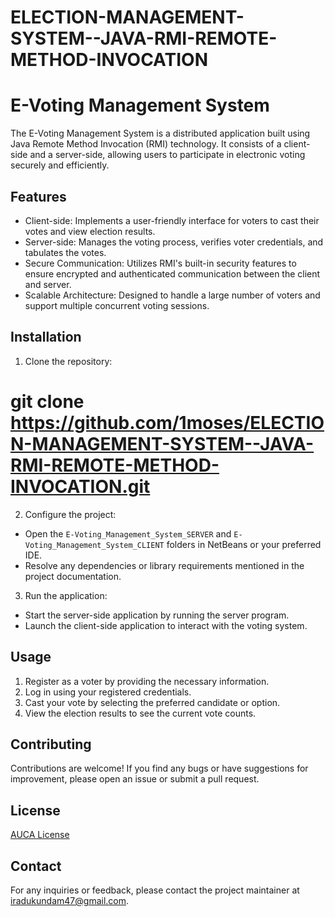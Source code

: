 # ELECTION-MANAGEMENT-SYSTEM--JAVA-RMI-REMOTE-METHOD-INVOCATION
# E-Voting Management System

The E-Voting Management System is a distributed application built using Java Remote Method Invocation (RMI) technology. It consists of a client-side and a server-side, allowing users to participate in electronic voting securely and efficiently.

## Features

- Client-side: Implements a user-friendly interface for voters to cast their votes and view election results.
- Server-side: Manages the voting process, verifies voter credentials, and tabulates the votes.
- Secure Communication: Utilizes RMI's built-in security features to ensure encrypted and authenticated communication between the client and server.
- Scalable Architecture: Designed to handle a large number of voters and support multiple concurrent voting sessions.

## Installation

1. Clone the repository:

# git clone https://github.com/1moses/ELECTION-MANAGEMENT-SYSTEM--JAVA-RMI-REMOTE-METHOD-INVOCATION.git


2. Configure the project:
- Open the `E-Voting_Management_System_SERVER` and `E-Voting_Management_System_CLIENT` folders in NetBeans or your preferred IDE.
- Resolve any dependencies or library requirements mentioned in the project documentation.

3. Run the application:
- Start the server-side application by running the server program.
- Launch the client-side application to interact with the voting system.

## Usage

1. Register as a voter by providing the necessary information.
2. Log in using your registered credentials.
3. Cast your vote by selecting the preferred candidate or option.
4. View the election results to see the current vote counts.

## Contributing

Contributions are welcome! If you find any bugs or have suggestions for improvement, please open an issue or submit a pull request.

## License

[AUCA License](LICENSE)

## Contact

For any inquiries or feedback, please contact the project maintainer at iradukundam47@gmail.com.

